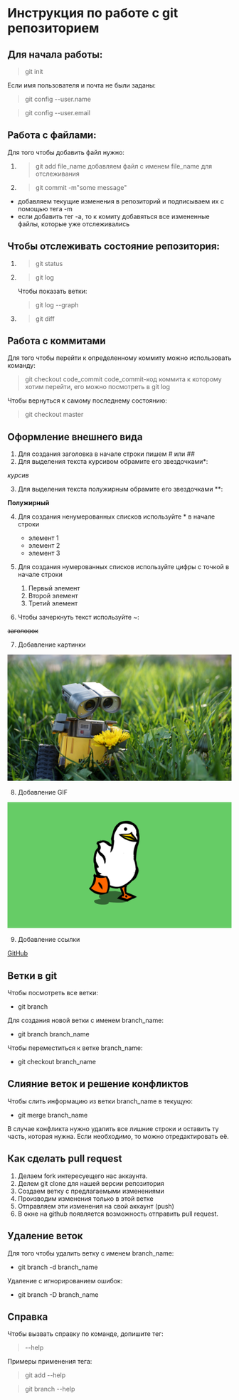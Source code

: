 # Инструкция по работе с git репозиторием

## Для начала работы:
> git init

Если имя пользователя и почта не были заданы:

> git config --user.name

> git config --user.email 

## Работа с файлами:

Для того чтобы добавить файл нужно:

1. >git add file_name
    добавляем файл с именем file_name для отслеживания
2. >git commit -m"some message"

* добавляем текущие изменения в репозиторий и подписываем их с помощью тега -m
* если добавить тег -а, то к комиту добавяться все измененные файлы, которые уже отслеживались

## Чтобы отслеживать состояние репозитория:

1. >git status
2. >git log

   Чтобы показать ветки:
   >git log --graph

3. >git diff

## Работа с коммитами

Для того чтобы перейти к определенному коммиту можно использовать команду:

> git checkout code_commit 
> code_commit-код коммита к которому хотим перейти, его можно посмотреть в git log

Чтобы вернуться к самому последнему состоянию:

> git checkout master

## Оформление внешнего вида

1. Для создания заголовка в начале строки пишем # или ##
2. Для выделения текста курсивом обрамите его звездочками*:

 *курсив*
    
3. Для выделения текста полужирным обрамите его звездочками **:
 
**Полужирный** 

4. Для создания ненумерованных списков используйте * в начале строки

   * элемент 1
   * элемент 2
   * элемент 3

5. Для создания нумерованных списков используйте цифры с точкой в начале строки

   1. Первый элемент
   2. Второй элемент
   3. Третий элемент

6. Чтобы зачеркнуть текст используйте ~:

~~заголовок~~

7. Добавление картинки

![walle](wall_e_robot_trava_tsvetok_99198_1920x1080.jpg)

8. Добавление GIF

![duck](duck.gif)


9. Добавление ссылки

[GitHub](https://github.com/)


## Ветки в git
Чтобы посмотреть все ветки:

* git branch

Для создания новой ветки с именем branch_name:

* git branch branch_name

Чтобы переместиться к ветке branch_name:

* git checkout branch_name

## Слияние веток и решение конфликтов

Чтобы слить информацию из ветки branch_name в текущую:

* git merge branch_name

В случае конфликта нужно удалить все лишние строки и оставить ту часть, которая нужна. Если необходимо, то можно отредактировать её.

## Как сделать pull request

1. Делаем fork интересуещего нас аккаунта.
2. Делем git clone для нашей версии репозитория
3. Создаем ветку с предлагаемыми изменениями
4. Производим изменения только в этой ветке
5. Отправляем эти изменения на свой аккаунт (push)
6. В окне на github появляется возможность отправить pull request.

## Удаление веток
Для того чтобы удалить ветку с именем branch_name:

* git branch -d branch_name

Удаление с игнорированием ошибок:

* git branch -D branch_name

## Справка

Чтобы вызвать справку по команде, допишите тег:

>--help

Примеры применения тега:

> git add --help

> git branch --help
